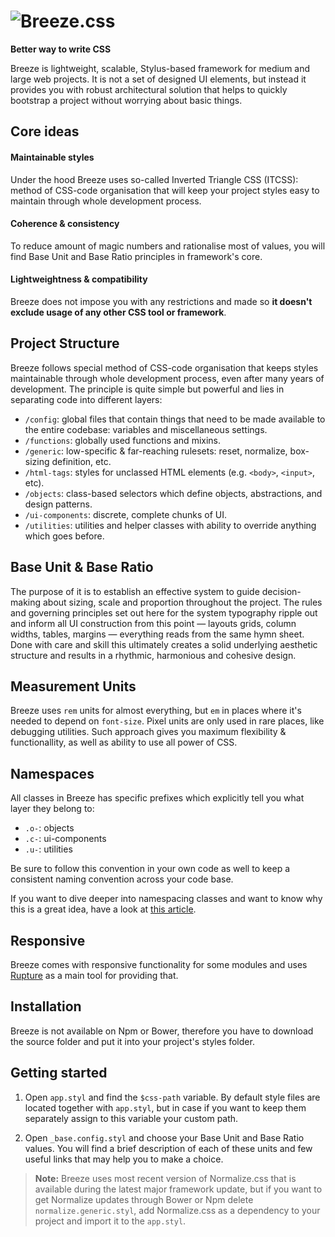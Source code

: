 # ![Breeze.css](https://habrastorage.org/files/ede/685/cf4/ede685cf4074400a8523cb34c94809d2.png)

**Better way to write CSS**

Breeze is lightweight, scalable, Stylus-based framework for medium and large web projects. It is not a set of designed UI elements, but instead it provides you with robust architectural solution that helps to quickly bootstrap a project without worrying about basic things.

## Core ideas

#### Maintainable styles

Under the hood Breeze uses so-called Inverted Triangle CSS (ITCSS): method of CSS-code organisation that will keep your project styles easy to maintain through whole development process.

#### Coherence & consistency

To reduce amount of magic numbers and rationalise most of values, you will find Base Unit and Base Ratio principles in framework's core.

#### Lightweightness & compatibility

Breeze does not impose you with any restrictions and made so **it doesn't exclude usage of any other CSS tool or framework**.

## Project Structure

Breeze follows special method of CSS-code organisation that keeps styles maintainable through whole development process, even after many years of development. The principle is quite simple but powerful and lies in separating code into different layers:

  - `/config`: global files that contain things that need to be made available to the entire codebase: variables and miscellaneous settings.
  - `/functions`: globally used functions and mixins.
  - `/generic`: low-specific & far-reaching rulesets: reset, normalize, box-sizing definition, etc.
  - `/html-tags`: styles for unclassed HTML elements (e.g. `<body>`, `<input>`, etc).
  - `/objects`: class-based selectors which define objects, abstractions, and design patterns.
  - `/ui-components`: discrete, complete chunks of UI.
  - `/utilities`: utilities and helper classes with ability to override anything which goes before.

## Base Unit & Base Ratio

The purpose of it is to establish an effective system to guide decision-making about sizing, scale and proportion throughout the project. The rules and governing principles set out here for the system typography ripple out and inform all UI construction from this point — layouts grids, column widths, tables, margins — everything reads from the same hymn sheet. Done with care and skill this ultimately creates a solid underlying aesthetic structure and results in a rhythmic, harmonious and cohesive design.  

## Measurement Units

Breeze uses `rem` units for almost everything, but `em` in places where it's needed to depend on `font-size`. Pixel units are only used in rare places, like debugging utilities. Such approach gives you maximum flexibility & functionallity, as well as ability to use all power of CSS.

## Namespaces

All classes in Breeze has specific prefixes which explicitly tell you what layer they belong to:

  - `.o-`: objects
  - `.c-`: ui-components
  - `.u-`: utilities

Be sure to follow this convention in your own code as well to keep a consistent naming convention across your code base. 

If you want to dive deeper into namespacing classes and want to know why this is a great idea, have a look at [this article](http://csswizardry.com/2015/03/more-transparent-ui-code-with-namespaces/).

## Responsive

Breeze comes with responsive functionality for some modules and uses [Rupture](https://github.com/jescalan/rupture) as a main tool for providing that.

## Installation

Breeze is not available on Npm or Bower, therefore you have to download the source folder and put it into your project's styles folder.

## Getting started

1. Open `app.styl` and find the `$css-path` variable. By default style files are located together with `app.styl`, but in case if you want to keep them separately assign to this variable your custom path.

2. Open `_base.config.styl` and choose your Base Unit and Base Ratio values. You will find a brief description of each of these units and few useful links that may help you to make a choice.

> **Note:** Breeze uses most recent version of Normalize.css that is available during the latest major framework update, but if you want to get Normalize updates through Bower or Npm delete `normalize.generic.styl`, add Normalize.css as a dependency to your project and import it to the `app.styl`.
